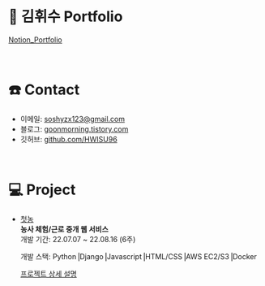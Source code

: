 # 📑 김휘수 Portfolio

[Notion_Portfolio](https://autumn-fog-802.notion.site/HWISU-9078a124cccf4d2c8c5fbe10adc2fc66)

<br/>

# ☎️ Contact
- 이메일: soshyzx123@gmail.com
- 블로그: [goonmorning.tistory.com](https://goonmorning.tistory.com/)  
- 깃허브: [github.com/HWISU96](https://github.com/HWISU96)

<br/>

# 💻 Project
- [첫농](https://github.com/HWISU96-Portfolio/Firstfarm_backend)  
**농사 체험/근로 중개 웹 서비스**  
개발 기간: 22.07.07 ~ 22.08.16 (6주)  

  개발 스택: Python⎟Django⎟Javascript⎟HTML/CSS⎟AWS EC2/S3⎟Docker  
  
  [프로젝트 상세 설명](https://github.com/HWISU96-Portfolio/Firstfarm_backend)
  
<br/>
